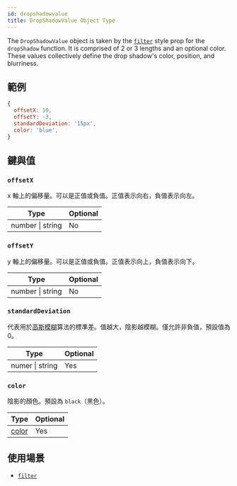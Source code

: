 ```yaml
---
id: dropshadowvalue
title: DropShadowValue Object Type
---
```


The `DropShadowValue` object is taken by the [`filter`](./view-style-props.md#filter) style prop for the `dropShadow` function. It is comprised of 2 or 3 lengths and an optional color. These values collectively define the drop shadow's color, position, and blurriness.

## 範例

```js
{
  offsetX: 10,
  offsetY: -3,
  standardDeviation: '15px',
  color: 'blue',
}
```

## 鍵與值

### `offsetX`

x 軸上的偏移量。可以是正值或負值。正值表示向右，負值表示向左。

| Type             | Optional |
| ---------------- | -------- |
| number \| string | No       |

### `offsetY`

y 軸上的偏移量。可以是正值或負值。正值表示向上，負值表示向下。

| Type             | Optional |
| ---------------- | -------- |
| number \| string | No       |

### `standardDeviation`

代表用於[高斯模糊](https://en.wikipedia.org/wiki/Gaussian_blur)算法的標準差。值越大，陰影越模糊。僅允許非負值，預設值為 0。

| Type            | Optional |
| --------------- | -------- |
| numer \| string | Yes      |

### `color`

陰影的顏色。預設為 `black`（黑色）。

| Type                 | Optional |
| -------------------- | -------- |
| [color](./colors.md) | Yes      |

## 使用場景

- [`filter`](./view-style-props.md#filter)